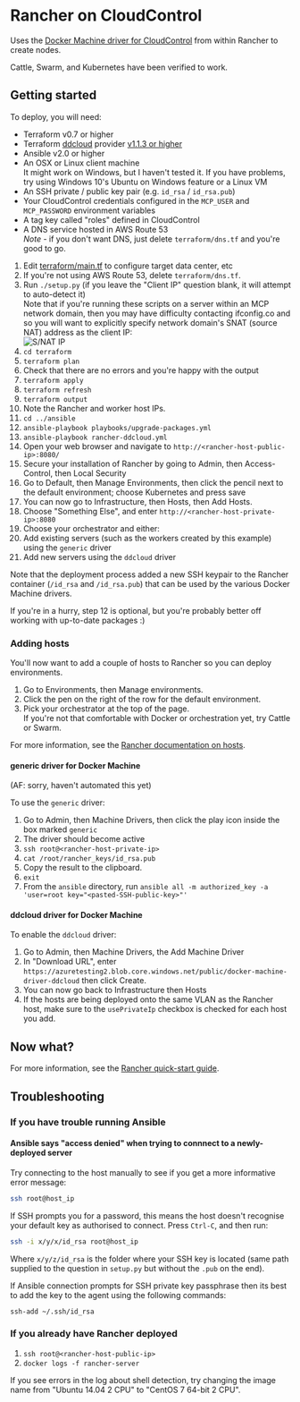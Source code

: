 # Rancher on CloudControl

Uses the [Docker Machine driver for CloudControl](https://github.com/DimensionDataResearch/docker-machine-driver-ddcloud) from within Rancher to create nodes.

Cattle, Swarm, and Kubernetes have been verified to work.

## Getting started

To deploy, you will need:

* Terraform v0.7 or higher
* Terraform [ddcloud](https://github.com/DimensionDataResearch/dd-cloud-compute-terraform) provider [v1.1.3 or higher](https://github.com/DimensionDataResearch/dd-cloud-compute-terraform/releases/)
* Ansible v2.0 or higher
* An OSX or Linux client machine  
It might work on Windows, but I haven't tested it. If you have problems, try using Windows 10's Ubuntu on Windows feature or a Linux VM
* An SSH private / public key pair (e.g. `id_rsa` / `id_rsa.pub`)
* Your CloudControl credentials configured in the `MCP_USER` and `MCP_PASSWORD` environment variables
* A tag key called "roles" defined in CloudControl
* A DNS service hosted in AWS Route 53   
*Note* - if you don't want DNS, just delete `terraform/dns.tf` and you're good to go. 

1. Edit [terraform/main.tf](terraform/main.tf) to configure target data center, etc
2. If you're not using AWS Route 53, delete `terraform/dns.tf`.
3. Run `./setup.py` (if you leave the "Client IP" question blank, it will attempt to auto-detect it)  
Note that if you're running these scripts on a server within an MCP network domain, then you may have difficulty contacting ifconfig.co and so you will want to explicitly specify network domain's SNAT (source NAT) address as the client IP:  
![S/NAT IP](docs/images/SNAT.png)
4. `cd terraform`
5. `terraform plan`
6. Check that there are no errors and you're happy with the output
7. `terraform apply`
8. `terraform refresh`
9. `terraform output`
10. Note the Rancher and worker host IPs.
11. `cd ../ansible`
12. `ansible-playbook playbooks/upgrade-packages.yml`
13. `ansible-playbook rancher-ddcloud.yml`
14. Open your web browser and navigate to `http://<rancher-host-public-ip>:8080/`
15. Secure your installation of Rancher by going to Admin, then Access-Control, then Local Security
16. Go to Default, then Manage Environments, then click the pencil next to the default environment; choose Kubernetes and press save
17. You can now go to Infrastructure, then Hosts, then Add Hosts.
18. Choose "Something Else", and enter `http://<rancher-host-private-ip>:8080`
19. Choose your orchestrator and either:
  1. Add existing servers (such as the workers created by this example) using the `generic` driver
  2. Add new servers using the `ddcloud` driver

Note that the deployment process added a new SSH keypair to the Rancher container (`/id_rsa` and `/id_rsa.pub`) that can be used by the various Docker Machine drivers.

If you're in a hurry, step 12 is optional, but you're probably better off working with up-to-date packages :)

### Adding hosts

You'll now want to add a couple of hosts to Rancher so you can deploy environments.

1. Go to Environments, then Manage environments.
2. Click the pen on the right of the row for the default environment.
3. Pick your orchestrator at the top of the page.  
If you're not that comfortable with Docker or orchestration yet, try Cattle or Swarm.

For more information, see the [Rancher documentation on hosts](http://docs.rancher.com/rancher/v1.2/en/hosts/).

#### generic driver for Docker Machine

(AF: sorry, haven't automated this yet)

To use the `generic` driver:

1. Go to Admin, then Machine Drivers, then click the play icon inside the box marked `generic`
2. The driver should become active
3. `ssh root@<rancher-host-private-ip>`
4. `cat /root/rancher_keys/id_rsa.pub`
5. Copy the result to the clipboard.
6. `exit`
7. From the `ansible` directory, run `ansible all -m authorized_key -a 'user=root key="<pasted-SSH-public-key>"'`

#### ddcloud driver for Docker Machine

To enable the `ddcloud` driver:

1. Go to Admin, then Machine Drivers, the Add Machine Driver
2. In "Download URL", enter `https://azuretesting2.blob.core.windows.net/public/docker-machine-driver-ddcloud` then click Create.
3. You can now go back to Infrastructure then Hosts
4. If the hosts are being deployed onto the same VLAN as the Rancher host, make sure to the `usePrivateIp` checkbox is checked for each host you add.

## Now what?

For more information, see the [Rancher quick-start guide](http://docs.rancher.com/rancher/v1.2/en/quick-start-guide/#create-a-container-through-ui).

## Troubleshooting

### If you have trouble running Ansible

#### Ansible says "access denied" when trying to connnect to a newly-deployed server

Try connecting to the host manually to see if you get a more informative error message:

```bash
ssh root@host_ip
```

If SSH prompts you for a password, this means the host doesn't recognise your default key as authorised to connect.
Press `Ctrl-C`, and then run:

```bash
ssh -i x/y/x/id_rsa root@host_ip
```

Where `x/y/z/id_rsa` is the folder where your SSH key is located (same path supplied to the question in `setup.py` but without the `.pub` on the end).

If Ansible connection prompts for SSH private key passphrase then its best to add the key to the agent using the following commands:
```ssh-agent bash
ssh-add ~/.ssh/id_rsa
```

### If you already have Rancher deployed

1. `ssh root@<rancher-host-public-ip>`
2. `docker logs -f rancher-server`

If you see errors in the log about shell detection, try changing the image name from "Ubuntu 14.04 2 CPU" to "CentOS 7 64-bit 2 CPU".
